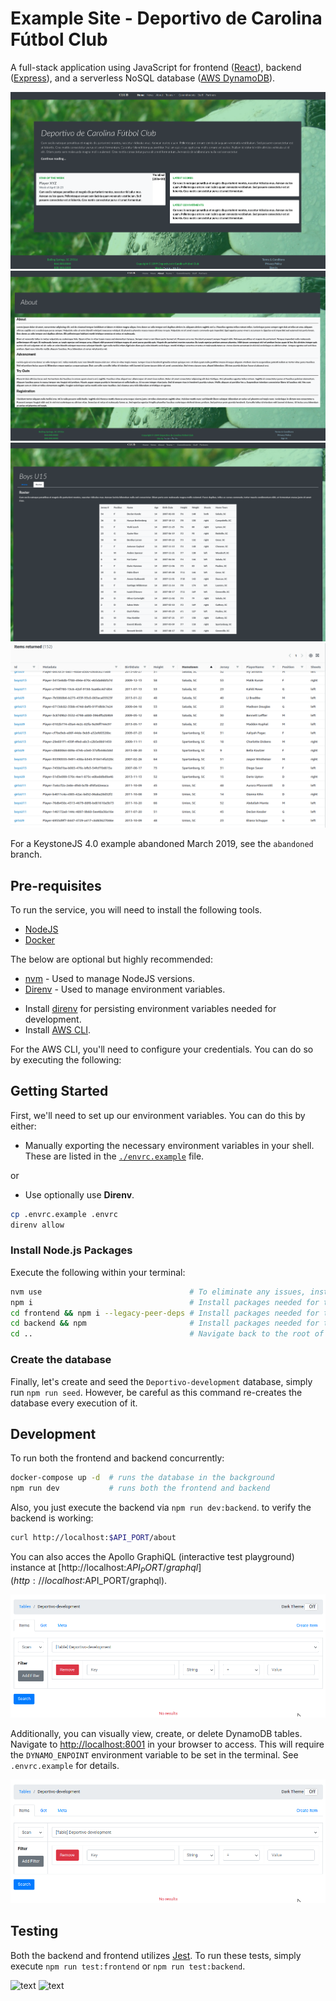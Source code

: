 # Example Site - Deportivo de Carolina Fútbol Club

A full-stack application using JavaScript for frontend ([React](https://react.dev/)), backend ([Express](https://expressjs.com/)), and a serverless NoSQL database ([AWS DynamoDB](https://aws.amazon.com/dynamodb/)).

![text](images/frontend-1.png)
![text](images/frontend-2.png)
![text](images/frontend-3.png)
![text](images/dynamodb-1.png)

For a KeystoneJS 4.0 example abandoned March 2019, see the `abandoned` branch.

## Pre-requisites

To run the service, you will need to install the following tools.

* [NodeJS](https://nodejs.org/en/)
* [Docker](https://www.docker.com/)

The below are optional but highly recommended:

* [nvm](https://github.com/nvm-sh/nvm) - Used to manage NodeJS versions.
* [Direnv](https://direnv.net/) - Used to manage environment variables.
- Install [direnv](https://direnv.net) for persisting environment variables needed for development.
- Install [AWS CLI](https://docs.aws.amazon.com/cli/latest/userguide/cli-chap-getting-started.html).

For the AWS CLI, you'll need to configure your credentials.  You can do so by executing the following:

## Getting Started

First, we'll need to set up our environment variables.  You can do this by either:

* Manually exporting the necessary environment variables in your shell.  These are listed in the [`./envrc.example`](./envrc.example) file.

or

* Use optionally use **Direnv**.

```bash
cp .envrc.example .envrc
direnv allow
```

### Install Node.js Packages

Execute the following within your terminal:

```bash
nvm use                                 # To eliminate any issues, install/use the version listed in .nvmrc.
npm i                                   # Install packages needed for the repository root
cd frontend && npm i --legacy-peer-deps # Install packages needed for the frontend
cd backend && npm                       # Install packages needed for the backend
cd ..                                   # Navigate back to the root of the repository
```

### Create the database

Finally, let's create and seed the `Deportivo-development` database, simply run `npm run seed`.  However, be careful as this command re-creates the database every execution of it.

## Development

To run both the frontend and backend concurrently:

```bash
docker-compose up -d  # runs the database in the background
npm run dev           # runs both the frontend and backend
```

Also, you just execute the backend via `npm run dev:backend`.  to verify the backend is working:

```bash
curl http://localhost:$API_PORT/about
```

You can also acces the Apollo GraphiQL (interactive test playground) instance at [http://localhost:$API_PORT/graphql](http://localhost:$API_PORT/graphql).

![text](images/dynamodb_admin.png)

Additionally, you can visually view, create, or delete DynamoDB tables.  Navigate to [http://localhost:8001](http:/localhost:8001) in your browser to access.  This will require the `DYNAMO_ENPOINT` environment variable to be set in the terminal.  See `.envrc.example` for details.

![text](images/dynamodb_admin.png)

## Testing

Both the backend and frontend utilizes [Jest](https://jestjs.io/).  To run these tests, simply execute `npm run test:frontend` or `npm run test:backend`.

![text](images/frontend_tests_example.png)
![text](images/backend_tests_example.png)


